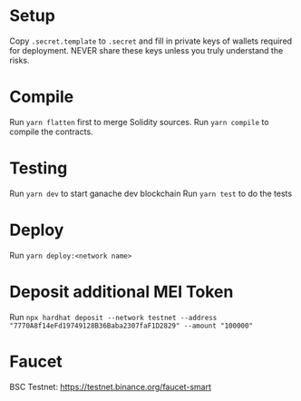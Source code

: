 # Setup
Copy `.secret.template` to `.secret` and fill in private keys of wallets required for deployment. NEVER share these keys unless you truly understand the risks.

# Compile
Run `yarn flatten` first to merge Solidity sources.
Run `yarn compile` to compile the contracts.

# Testing
Run `yarn dev` to start ganache dev blockchain
Run `yarn test` to do the tests

# Deploy
Run `yarn deploy:<network name>`

# Deposit additional MEI Token
Run `npx hardhat deposit --network testnet --address "7770A8f14eFd19749128B36Baba2307faF1D2829" --amount "100000"`

# Faucet
BSC Testnet: https://testnet.binance.org/faucet-smart

